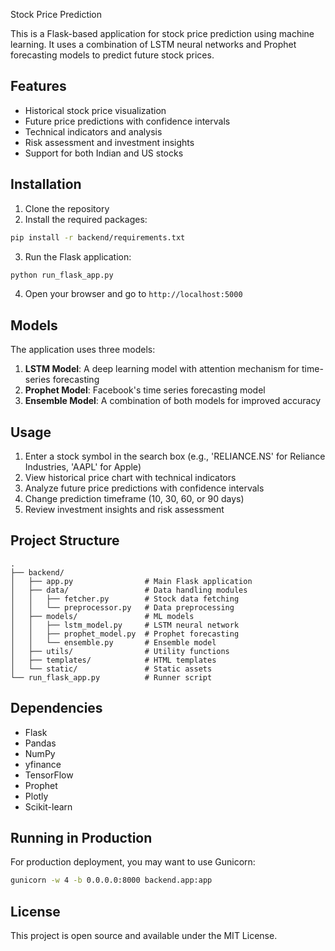 Stock Price Prediction 

This is a Flask-based application for stock price prediction using machine learning. It uses a combination of LSTM neural networks and Prophet forecasting models to predict future stock prices.

## Features

- Historical stock price visualization
- Future price predictions with confidence intervals
- Technical indicators and analysis
- Risk assessment and investment insights
- Support for both Indian and US stocks

## Installation

1. Clone the repository
2. Install the required packages:

```bash
pip install -r backend/requirements.txt
```

3. Run the Flask application:

```bash
python run_flask_app.py
```

4. Open your browser and go to `http://localhost:5000`

## Models

The application uses three models:

1. **LSTM Model**: A deep learning model with attention mechanism for time-series forecasting
2. **Prophet Model**: Facebook's time series forecasting model
3. **Ensemble Model**: A combination of both models for improved accuracy

## Usage

1. Enter a stock symbol in the search box (e.g., 'RELIANCE.NS' for Reliance Industries, 'AAPL' for Apple)
2. View historical price chart with technical indicators
3. Analyze future price predictions with confidence intervals
4. Change prediction timeframe (10, 30, 60, or 90 days)
5. Review investment insights and risk assessment

## Project Structure

```
.
├── backend/
│   ├── app.py                # Main Flask application
│   ├── data/                 # Data handling modules
│   │   ├── fetcher.py        # Stock data fetching
│   │   └── preprocessor.py   # Data preprocessing
│   ├── models/               # ML models
│   │   ├── lstm_model.py     # LSTM neural network
│   │   ├── prophet_model.py  # Prophet forecasting
│   │   └── ensemble.py       # Ensemble model
│   ├── utils/                # Utility functions
│   ├── templates/            # HTML templates
│   └── static/               # Static assets
└── run_flask_app.py          # Runner script
```

## Dependencies

- Flask
- Pandas
- NumPy
- yfinance
- TensorFlow
- Prophet
- Plotly
- Scikit-learn

## Running in Production

For production deployment, you may want to use Gunicorn:

```bash
gunicorn -w 4 -b 0.0.0.0:8000 backend.app:app
```

## License

This project is open source and available under the MIT License.
